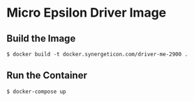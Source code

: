 # Micro Epsilon Driver Image

## Build the Image

```
$ docker build -t docker.synergeticon.com/driver-me-2900 .
```

## Run the Container

```
$ docker-compose up
```
